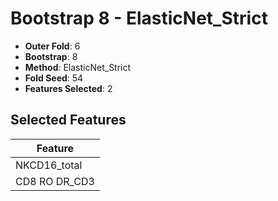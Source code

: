 # Bootstrap 8 - ElasticNet_Strict

- **Outer Fold**: 6
- **Bootstrap**: 8
- **Method**: ElasticNet_Strict
- **Fold Seed**: 54
- **Features Selected**: 2

## Selected Features

| Feature |
|---------|
| NKCD16_total |
| CD8 RO DR_CD3 |
